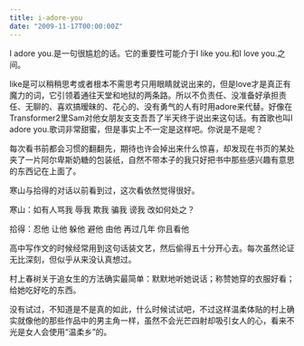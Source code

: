 ```yaml
---
title: i-adore-you
date: "2009-11-17T00:00:00Z"
---
```


I adore you.是一句很尴尬的话。它的重要性可能介于I like you.和I love you.之间。
  
like是可以稍稍思考或者根本不需思考只用眼睛就说出来的，但是love才是真正有魔力的词，它引领着通往天堂和地狱的两条路。所以不负责任、没准备好承担责任、无聊的、喜欢搞暧昧的、花心的、没有勇气的人有时用adore来代替。好像在Transformer2里Sam对他女朋友支支吾吾了半天终于说出来这句话。有首歌也叫I adore you.歌词非常甜蜜，但是事实上不一定是这样吧。你说是不是呢？

每次看书前都会习惯的翻翻先，期待也许会掉出来什么惊喜，却发现在书页的某处夹了一片阿尔卑斯奶糖的包装纸，自然不带本子的我只好把书中那些感兴趣有意思的东西记在上面了。
  
寒山与拾得的对话以前看到过，这次看依然觉得很好。 
  
寒山：如有人骂我 辱我 欺我 骗我 谤我 改如何处之？ 
  
拾得：忍他 让他 躲他 避他 由他 再过几年 你且看他 
  
高中写作文的时候经常用到这句话装文艺，然后偷得五十分开心去。每次虽然论证无比深刻，但似乎从来没认真想过。

村上春树关于追女生的方法确实最简单：默默地听她说话；称赞她穿的衣服好看；给她吃好吃的东西。
  
没有试过，不知道是不是真的如此，什么时候试试吧，不过这样温柔体贴的村上确实就像他的那些作品中的男主角一样，虽然不会光芒四射却吸引女人的心，看来不光是女人会使用“温柔乡”的。